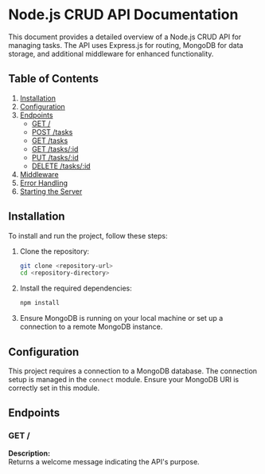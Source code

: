 # Node.js CRUD API Documentation

This document provides a detailed overview of a Node.js CRUD API for managing tasks. The API uses Express.js for routing, MongoDB for data storage, and additional middleware for enhanced functionality.

## Table of Contents
1. [Installation](#installation)
2. [Configuration](#configuration)
3. [Endpoints](#endpoints)
   - [GET /](#get-)
   - [POST /tasks](#post-tasks)
   - [GET /tasks](#get-tasks)
   - [GET /tasks/:id](#get-tasksid)
   - [PUT /tasks/:id](#put-tasksid)
   - [DELETE /tasks/:id](#delete-tasksid)
4. [Middleware](#middleware)
5. [Error Handling](#error-handling)
6. [Starting the Server](#starting-the-server)

## Installation

To install and run the project, follow these steps:

1. Clone the repository:
    ```sh
    git clone <repository-url>
    cd <repository-directory>
    ```

2. Install the required dependencies:
    ```sh
    npm install
    ```

3. Ensure MongoDB is running on your local machine or set up a connection to a remote MongoDB instance.

## Configuration

This project requires a connection to a MongoDB database. The connection setup is managed in the `connect` module. Ensure your MongoDB URI is correctly set in this module.

## Endpoints

### GET /

**Description:**  
Returns a welcome message indicating the API's purpose.


